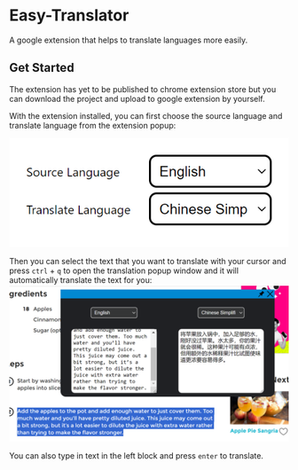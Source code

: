 # Easy-Translator

A google extension that helps to translate languages more easily.

## Get Started
The extension has yet to be published to chrome extension store but you can download the project and upload to google extension by yourself. 

With the extension installed, you can first choose the source language and translate language from the extension popup:

![select language](/images/popup.png)

Then you can select the text that you want to translate with your cursor and press `ctrl` + `q` to open the translation popup window and it will automatically translate the text for you:
![translation popup](/images/translation%20popup.png)

You can also type in text in the left block and press `enter` to translate.
